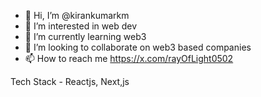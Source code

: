 - 👋 Hi, I’m @kirankumarkm
- 👀 I’m interested in web dev
- 🌱 I’m currently learning web3 
- 💞️ I’m looking to collaborate on web3 based companies
- 📫 How to reach me https://x.com/rayOfLight0502


Tech Stack - Reactjs, Next,js


<!---
kirankumarkm08/kirankumarkm08 is a ✨ special ✨ repository because its `README.md` (this file) appears on your GitHub profile.
You can click the Preview link to take a look at your changes.
--->
